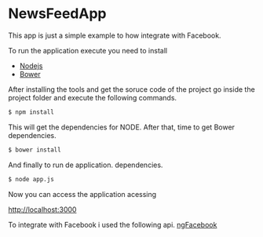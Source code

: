 # NewsFeedApp

This app is just a simple example to how integrate with Facebook.

To run the application execute you need to install 
* [Nodejs](https://nodejs.org)
* [Bower](http://bower.io/)

After installing the tools and get the soruce code of the project go inside the project folder and execute the following commands.

```sh
$ npm install
```
This will get the dependencies for NODE. After that, time to get Bower dependencies.
```sh
$ bower install
```
And finally to run de application.
dependencies.
```sh
$ node app.js
```

Now you can access the application acessing 

[http://localhost:3000](http://localhost:3000)

To integrate with Facebook i used the following api. 
[ngFacebook](https://github.com/GoDisco/ngFacebook)
